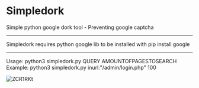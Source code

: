 # Simpledork
Simple python google dork tool - Preventing google captcha

***********************************************************
Simpledork requires python google lib to be installed with
pip install google
***********************************************************

Usage: python3 simpledork.py QUERY AMOUNTOFPAGESTOSEARCH <br />
Example: python3 simpledork.py inurl:"/admin/login.php" 100

![ZCR1RKt](https://github.com/thegrreat1/Simpledork/assets/63957530/ba82c5d8-2df7-423c-9d5e-5df9e021ae0b)
